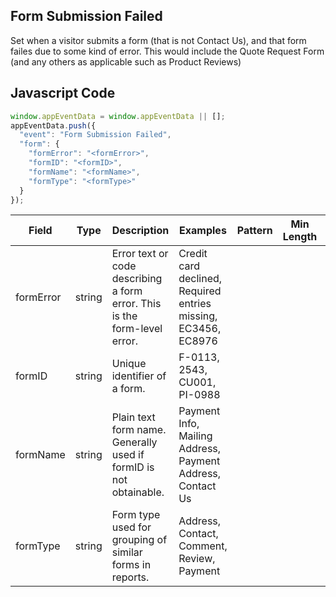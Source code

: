 ## Form Submission Failed

Set when a visitor submits a form (that is not Contact Us), and that form failes due to some kind of error. This would include the Quote Request Form (and any others as applicable such as Product Reviews)

## Javascript Code
```js
window.appEventData = window.appEventData || [];
appEventData.push({
  "event": "Form Submission Failed",
  "form": {
    "formError": "<formError>",
    "formID": "<formID>",
    "formName": "<formName>",
    "formType": "<formType>"
  }
});
```

|Field|Type|Description|Examples|Pattern|Min Length|Max Length|Minimum|Maximum|Multiple Of|
| --- | --- | --- | --- | --- | --- | --- | --- | --- | --- |
|formError|string|Error text or code describing a form error.  This is the form-level error.|Credit card declined, Required entries missing, EC3456, EC8976|||||||
|formID|string|Unique identifier of a form. |F-0113, 2543, CU001, PI-0988|||||||
|formName|string|Plain text form name. Generally used if formID is not obtainable. |Payment Info, Mailing Address, Payment Address, Contact Us|||||||
|formType|string|Form type used for grouping of similar forms in reports.  |Address, Contact, Comment, Review, Payment|||||||
